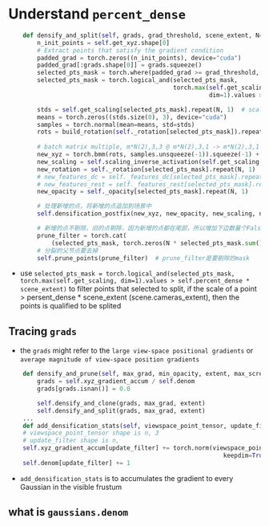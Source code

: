 # Understand `percent_dense`
```python
    def densify_and_split(self, grads, grad_threshold, scene_extent, N=2):
        n_init_points = self.get_xyz.shape[0]
        # Extract points that satisfy the gradient condition
        padded_grad = torch.zeros((n_init_points), device="cuda")
        padded_grad[:grads.shape[0]] = grads.squeeze()
        selected_pts_mask = torch.where(padded_grad >= grad_threshold, True, False)
        selected_pts_mask = torch.logical_and(selected_pts_mask,
                                              torch.max(self.get_scaling,
                                                        dim=1).values > self.percent_dense * scene_extent)

        stds = self.get_scaling[selected_pts_mask].repeat(N, 1)  # scale is n,3 -> m,3 -> m*N(2),3
        means = torch.zeros((stds.size(0), 3), device="cuda")
        samples = torch.normal(mean=means, std=stds)
        rots = build_rotation(self._rotation[selected_pts_mask]).repeat(N, 1,
                                                                        1)  # rotation is n,3,3? -> m,3,3 -> m*N(2),3,3
        # batch matrix multiple, m*N(2),3,3 @ m*N(2),3,1 -> m*N(2),3,1 -> m*N(2),3 -> m*N(2),3
        new_xyz = torch.bmm(rots, samples.unsqueeze(-1)).squeeze(-1) + self.get_xyz[selected_pts_mask].repeat(N, 1)
        new_scaling = self.scaling_inverse_activation(self.get_scaling[selected_pts_mask].repeat(N, 1) / (0.8 * N))
        new_rotation = self._rotation[selected_pts_mask].repeat(N, 1)
        # new_features_dc = self._features_dc[selected_pts_mask].repeat(N, 1, 1)
        # new_features_rest = self._features_rest[selected_pts_mask].repeat(N, 1, 1)
        new_opacity = self._opacity[selected_pts_mask].repeat(N, 1)

        # 处理新增的点，将新增的点追加到场景中
        self.densification_postfix(new_xyz, new_opacity, new_scaling, new_rotation)

        # 新增的点不剔除，旧的点剔除，因为新增的点都在尾部，所以增加下边数量个False
        prune_filter = torch.cat(
            (selected_pts_mask, torch.zeros(N * selected_pts_mask.sum(), device="cuda", dtype=bool)))
        # 分裂的父节点要去掉
        self.prune_points(prune_filter)  # prune_filter是要剔除的mask
```
- use `selected_pts_mask = torch.logical_and(selected_pts_mask, torch.max(self.get_scaling, dim=1).values > self.percent_dense * scene_extent)` to filter points that selected to split, if the scale of a point > persent_dense * scene_extent (scene.cameras_extent), then the points is qualified to be splited

## Tracing `grads`
- the `grads` might refer to the `large view-space positional gradients` or `average magnitude of view-space position gradients`
```py
    def densify_and_prune(self, max_grad, min_opacity, extent, max_screen_size):
        grads = self.xyz_gradient_accum / self.denom
        grads[grads.isnan()] = 0.0

        self.densify_and_clone(grads, max_grad, extent)
        self.densify_and_split(grads, max_grad, extent)
    ...
    def add_densification_stats(self, viewspace_point_tensor, update_filter):
    # viewspace_point_tensor shape is n, 3
    # update_filter shape is n,
    self.xyz_gradient_accum[update_filter] += torch.norm(viewspace_point_tensor.grad[update_filter, :2], dim=-1,
                                                            keepdim=True)
    self.denom[update_filter] += 1
```
- `add_densification_stats` is to accumulates the gradient to every Gaussian in the visible frustum
## what is `gaussians.denom`